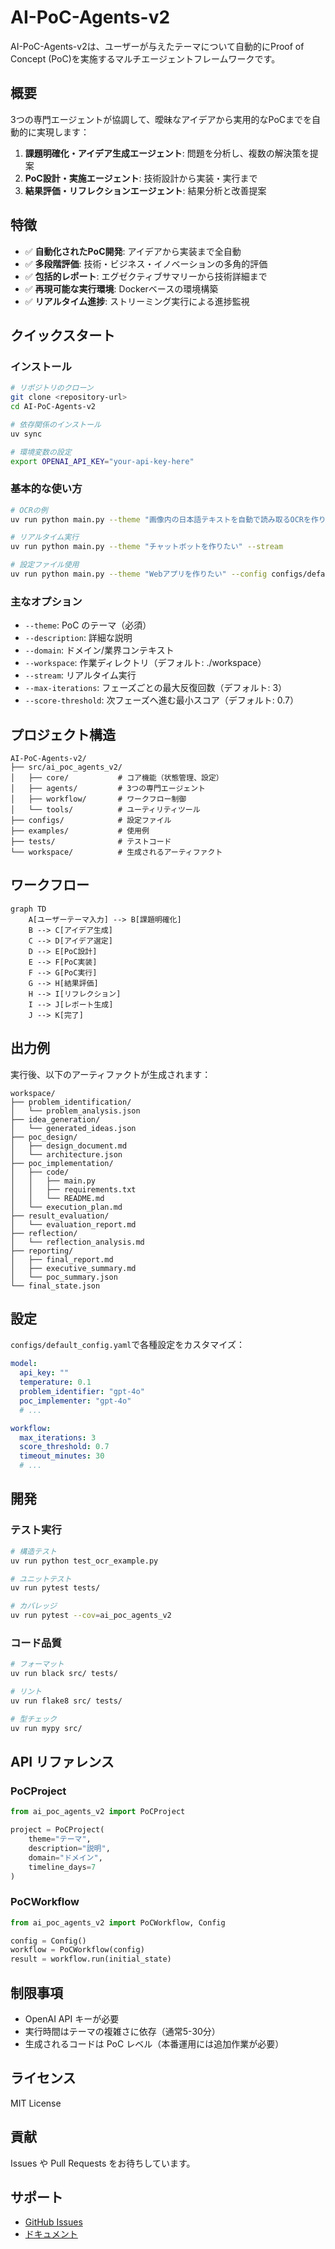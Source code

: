 # AI-PoC-Agents-v2

AI-PoC-Agents-v2は、ユーザーが与えたテーマについて自動的にProof of Concept (PoC)を実施するマルチエージェントフレームワークです。

## 概要

3つの専門エージェントが協調して、曖昧なアイデアから実用的なPoCまでを自動的に実現します：

1. **課題明確化・アイデア生成エージェント**: 問題を分析し、複数の解決策を提案
2. **PoC設計・実施エージェント**: 技術設計から実装・実行まで
3. **結果評価・リフレクションエージェント**: 結果分析と改善提案

## 特徴

- ✅ **自動化されたPoC開発**: アイデアから実装まで全自動
- ✅ **多段階評価**: 技術・ビジネス・イノベーションの多角的評価
- ✅ **包括的レポート**: エグゼクティブサマリーから技術詳細まで
- ✅ **再現可能な実行環境**: Dockerベースの環境構築
- ✅ **リアルタイム進捗**: ストリーミング実行による進捗監視

## クイックスタート

### インストール

```bash
# リポジトリのクローン
git clone <repository-url>
cd AI-PoC-Agents-v2

# 依存関係のインストール
uv sync

# 環境変数の設定
export OPENAI_API_KEY="your-api-key-here"
```

### 基本的な使い方

```bash
# OCRの例
uv run python main.py --theme "画像内の日本語テキストを自動で読み取るOCRを作りたい" --description "ひらがな、カタカナ、漢字、縦書き・横書きの両方に対応する日本語文字認識システム" --domain "AI/機械学習"

# リアルタイム実行
uv run python main.py --theme "チャットボットを作りたい" --stream

# 設定ファイル使用
uv run python main.py --theme "Webアプリを作りたい" --config configs/default_config.yaml
```

### 主なオプション

- `--theme`: PoC のテーマ（必須）
- `--description`: 詳細な説明
- `--domain`: ドメイン/業界コンテキスト
- `--workspace`: 作業ディレクトリ（デフォルト: ./workspace）
- `--stream`: リアルタイム実行
- `--max-iterations`: フェーズごとの最大反復回数（デフォルト: 3）
- `--score-threshold`: 次フェーズへ進む最小スコア（デフォルト: 0.7）

## プロジェクト構造

```
AI-PoC-Agents-v2/
├── src/ai_poc_agents_v2/
│   ├── core/           # コア機能（状態管理、設定）
│   ├── agents/         # 3つの専門エージェント
│   ├── workflow/       # ワークフロー制御
│   └── tools/          # ユーティリティツール
├── configs/            # 設定ファイル
├── examples/           # 使用例
├── tests/              # テストコード
└── workspace/          # 生成されるアーティファクト
```

## ワークフロー

```mermaid
graph TD
    A[ユーザーテーマ入力] --> B[課題明確化]
    B --> C[アイデア生成]
    C --> D[アイデア選定]
    D --> E[PoC設計]
    E --> F[PoC実装]
    F --> G[PoC実行]
    G --> H[結果評価]
    H --> I[リフレクション]
    I --> J[レポート生成]
    J --> K[完了]
```

## 出力例

実行後、以下のアーティファクトが生成されます：

```
workspace/
├── problem_identification/
│   └── problem_analysis.json
├── idea_generation/
│   └── generated_ideas.json  
├── poc_design/
│   ├── design_document.md
│   └── architecture.json
├── poc_implementation/
│   ├── code/
│   │   ├── main.py
│   │   ├── requirements.txt
│   │   └── README.md
│   └── execution_plan.md
├── result_evaluation/
│   └── evaluation_report.md
├── reflection/
│   └── reflection_analysis.md
├── reporting/
│   ├── final_report.md
│   ├── executive_summary.md
│   └── poc_summary.json
└── final_state.json
```

## 設定

`configs/default_config.yaml`で各種設定をカスタマイズ：

```yaml
model:
  api_key: ""
  temperature: 0.1
  problem_identifier: "gpt-4o"
  poc_implementer: "gpt-4o"
  # ...

workflow:
  max_iterations: 3
  score_threshold: 0.7
  timeout_minutes: 30
  # ...
```

## 開発

### テスト実行

```bash
# 構造テスト
uv run python test_ocr_example.py

# ユニットテスト
uv run pytest tests/

# カバレッジ
uv run pytest --cov=ai_poc_agents_v2
```

### コード品質

```bash
# フォーマット
uv run black src/ tests/

# リント
uv run flake8 src/ tests/

# 型チェック
uv run mypy src/
```

## API リファレンス

### PoCProject

```python
from ai_poc_agents_v2 import PoCProject

project = PoCProject(
    theme="テーマ",
    description="説明", 
    domain="ドメイン",
    timeline_days=7
)
```

### PoCWorkflow

```python
from ai_poc_agents_v2 import PoCWorkflow, Config

config = Config()
workflow = PoCWorkflow(config)
result = workflow.run(initial_state)
```

## 制限事項

- OpenAI API キーが必要
- 実行時間はテーマの複雑さに依存（通常5-30分）
- 生成されるコードは PoC レベル（本番運用には追加作業が必要）

## ライセンス

MIT License

## 貢献

Issues や Pull Requests をお待ちしています。

## サポート

- [GitHub Issues](https://github.com/ai-poc-agents/ai-poc-agents-v2/issues)
- [ドキュメント](https://docs.ai-poc-agents.com)